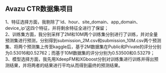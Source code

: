 ## Avazu CTR数据集项目  
1、特征选择方面，我剔除了'id、hour、site_domain、app_domain、device_ip'这四个特征，并将剩余特征全进行了保留；  
2、训练集方面，我分别采样了2M和10M两个训练集分别进行了训练，并对全量预测集进行预测，分别得到submission_2M.csv和submission_10M.csv两个预测集、将两个预测集上传至kaggle后，基于2M数据集在Public和Private的评分分别为0.53016和0.52762；而基于10M数据集的评分分别为0.53500和0.53279；  
3、模型选择方面，我先用XdeepFM和XGboost分别对训练集进行训练并得出预测结果，并将两者的结果进行平均从而得到最终的预测结果。
